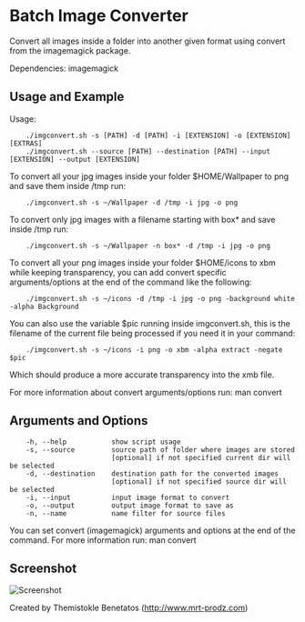 Batch Image Converter
=====================

Convert all images inside a folder into another given format using convert from the imagemagick package.

Dependencies: imagemagick

Usage and Example
-----------------

Usage:

        ./imgconvert.sh -s [PATH] -d [PATH] -i [EXTENSION] -o [EXTENSION] [EXTRAS]
        ./imgconvert.sh --source [PATH] --destination [PATH] --input [EXTENSION] --output [EXTENSION]


To convert all your jpg images inside your folder $HOME/Wallpaper to png and save them inside /tmp run:

        ./imgconvert.sh -s ~/Wallpaper -d /tmp -i jpg -o png
	
To convert only jpg images with a filename starting with box* and save inside /tmp run:

        ./imgconvert.sh -s ~/Wallpaper -n box* -d /tmp -i jpg -o png
	
To convert all your png images inside your folder $HOME/icons to xbm while keeping transparency, you can
add convert specific arguments/options at the end of the command like the following:

        ./imgconvert.sh -s ~/icons -d /tmp -i jpg -o png -background white -alpha Background
        
You can also use the variable $pic running inside imgconvert.sh, this is the filename of the
current file being processed if you need it in your command:

        ./imgconvert.sh -s ~/icons -i png -o xbm -alpha extract -negate $pic

Which should produce a more accurate transparency into the xmb file.

For more information about convert arguments/options run: man convert
	

Arguments and Options
---------------------

        -h, --help           show script usage
        -s, --source         source path of folder where images are stored
                             [optional] if not specified current dir will be selected
        -d, --destination    destination path for the converted images
                             [optional] if not specified source dir will be selected
        -i, --input          input image format to convert
        -o, --output         output image format to save as
        -n, --name           name filter for source files

You can set convert (imagemagick) arguments and options at the end of the command.
For more information run: man convert
        

Screenshot
----------
![Screenshot](https://raw.github.com/mrt-prodz/imgconvert.sh/master/screenshot.png)

Created by Themistokle Benetatos (http://www.mrt-prodz.com)
